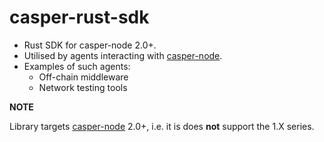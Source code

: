 # casper-rust-sdk

- Rust SDK for casper-node 2.0+.
- Utilised by agents interacting with [casper-node](https://github.com/casper-network/casper-node).
- Examples of such agents:
    - Off-chain middleware
    - Network testing tools

**NOTE**

Library targets [casper-node](https://github.com/casper-network/casper-node) 2.0+, i.e. it is does **not** support the 1.X series.
